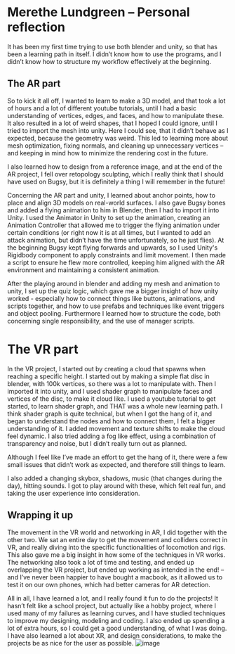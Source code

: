 # Merethe Lundgreen – Personal reflection
It has been my first time trying to use both blender and unity, so that has been a learning path in itself. I didn’t know how to use the programs, and I didn’t know how to structure my workflow effectively at the beginning.

## The AR part
So to kick it all off, I wanted to learn to make a 3D model, and that took a lot of hours and a lot of different youtube tutorials, until I had a basic understanding of vertices, edges, and faces, and how to manipulate these. It also resulted in a lot of weird shapes, that I hoped I could ignore, until I tried to import the mesh into unity. Here I could see, that it didn’t behave as I expected, because the geometry was weird. This led to learning more about mesh optimization, fixing normals, and cleaning up unnecessary vertices – and keeping in mind how to minimize the rendering cost in the future.

I also learned how to design from a reference image, and at the end of the AR project, I fell over retopology sculpting, which I really think that I should have used on Bugsy, but it is definitely a thing I will remember in the future!

Concerning the AR part and unity, I learned about anchor points, how to place and align 3D models on real-world surfaces. I also gave Bugsy bones and added a flying animation to him in Blender, then I had to import it into Unity. I used the Animator in Unity to set up the animation, creating an Animation Controller that allowed me to trigger the flying animation under certain conditions (or right now it is at all times, but I wanted to add an attack animation, but didn’t have the time unfortunately, so he just flies). 
At the beginning Bugsy kept flying forwards and upwards, so I used Unity's Rigidbody component to apply constraints and limit movement. I then made a script to ensure he flew more controlled, keeping him aligned with the AR environment and maintaining a consistent animation.

After the playing around in blender and adding my mesh and animation to unity, I set up the quiz logic, which gave me a bigger insight of how unity worked - especially how to connect things like buttons, animations, and scripts together, and how to use prefabs and techniques like event triggers and object pooling. Furthermore I learned how to structure the code, both concerning single responsibility, and the use of manager scripts. 

# The VR part
In the VR project, I started out by creating a cloud that spawns when reaching a specific height. I started out by making a simple flat disc in blender, with 100k vertices, so there was a lot to manipulate with. Then I imported it into unity, and I used shader graph to manipulate faces and vertices of the disc, to make it cloud like. I used a youtube tutorial to get started, to learn shader graph, and THAT was a whole new learning path. I think shader graph is quite technical, but when I got the hang of it, and began to understand the nodes and how to connect them, I felt a bigger understanding of it. I added movement and texture shifts to make the cloud feel dynamic. I also tried adding a fog like effect, using a combination of transparency and noise, but I didn’t really turn out as planned.

Although I feel like I’ve made an effort to get the hang of it, there were a few small issues that didn’t work as expected, and therefore still things to learn.

I also added a changing skybox, shadows, music (that changes during the day), hitting sounds. I got to play around with these, which felt real fun, and taking the user experience into consideration. 

## Wrapping it up
The movement in the VR world and networking in AR, I did together with the other two. We sat an entire day to get the movement and colliders correct in VR, and really diving into the specific functionalities of locomotion and rigs. This also gave me a big insight in how some of the techniques in VR works. The networking also took a lot of time and testing, and ended up overlapping the VR project, but ended up working as intended in the end! – and I’ve never been happier to have bought a macbook, as it allowed us to test it on our own phones, which had better cameras for AR detection.

All in all, I have learned a lot, and I really found it fun to do the projects! It hasn’t felt like a school project, but actually like a hobby project, where I used many of my failures as learning curves, and I have studied techniques to improve my designing, modeling and coding. I also ended up spending a lot of extra hours, so I could get a good understanding, of what I was doing. I have also learned a lot about XR, and design considerations, to make the projects be as nice for the user as possible. 
![image](https://github.com/user-attachments/assets/c19edd12-2fd2-408b-90cb-adc4956aca7b)

